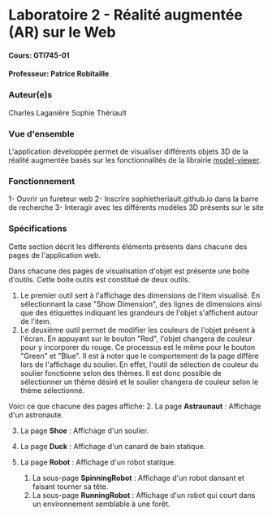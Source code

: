 # Laboratoire 2 - Réalité augmentée (AR) sur le Web

#### Cours: GTI745-01
#### Professeur: Patrice Robitaille

### Auteur(e)s
Charles Laganière
Sophie Thériault

### Vue d'ensemble
L'application développée permet de visualiser différents objets 3D de la réalité augmentée basés sur les fonctionnalités de la librairie [model-viewer](https://modelviewer.dev/examples/augmentedreality/#customButton).

### Fonctionnement
1- Ouvrir un fureteur web
2- Inscrire sophietheriault.github.io dans la barre de recherche
3- Interagir avec les différents modèles 3D présents sur le site

### Spécifications
Cette section décrit les différents éléments présents dans chacune des pages de l'application web.

Dans chacune des pages de visualisation d'objet est présente une boite d'outils. Cette boite outils est constitué de deux outils. 
1. Le premier outil sert à l'affichage des dimensions de l'item visualisé. En sélectionnant la case "Show Dimension", des lignes de dimensions ainsi que des étiquettes indiquant les grandeurs de l'objet s'affichent autour de l'item.
2. Le deuxième outil permet de modifier les couleurs de l'objet présent à l'écran. En appuyant sur le bouton "Red", l'objet changera de couleur pour y incorporer du rouge. Ce processus est le même pour le bouton "Green" et "Blue". Il est à noter que le comportement de la page diffère lors de l'affichage du soulier. En effet, l'outil de sélection de couleur du soulier fonctionne selon des thèmes. Il est donc possible de sélectionner un thème désiré et le soulier changera de couleur selon le thème sélectionné.

Voici ce que chacune des pages affiche:
2. La page **Astraunaut** : Affichage d'un astronaute.

3. La page **Shoe** : Affichage d'un soulier.

4. La page **Duck** : Affichage d'un canard de bain statique.

5. La page **Robot** : Affichage d'un robot statique.
   1. La sous-page **SpinningRobot** : Affichage d'un robot dansant et faisant tourner sa tête.
   2. La sous-page **RunningRobot** : Affichage d'un robot qui court dans un environnement semblable à une forêt.
